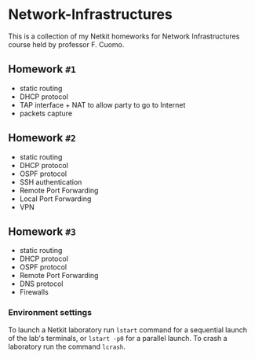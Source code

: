 # Network-Infrastructures
This is a collection of my Netkit homeworks for Network Infrastructures course held by professor F. Cuomo.
## Homework `#1`
* static routing
* DHCP protocol
* TAP interface + NAT to allow party to go to Internet
* packets capture
## Homework `#2`
* static routing
* DHCP protocol
* OSPF protocol
* SSH authentication
* Remote Port Forwarding
* Local Port Forwarding
* VPN
## Homework `#3`
* static routing
* DHCP protocol
* OSPF protocol
* Remote Port Forwarding
* DNS protocol
* Firewalls
### Environment settings
To launch a Netkit laboratory run `lstart` command for a sequential launch of the lab's terminals, or `lstart -p0` for a parallel launch. To crash a laboratory run the command `lcrash`.
